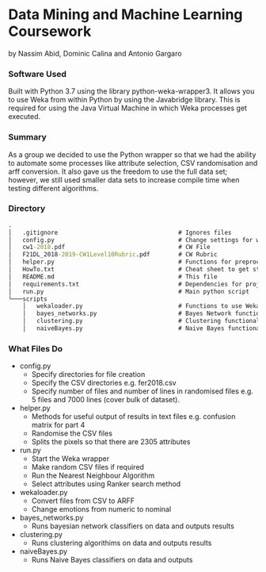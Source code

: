 # Data Mining and Machine Learning Coursework
by Nassim Abid, Dominic Calina and Antonio Gargaro

### Software Used
Built with Python 3.7 using the library python-weka-wrapper3. It allows you to use Weka from within Python by using the Javabridge library. This is required for using the Java Virtual Machine in which Weka processes get executed.
### Summary
As a group we decided to use the Python wrapper so that we had the ability to automate some processes like attribute selection, CSV randomisation and arff conversion. It also gave us the freedom to use the full data set; however, we still used smaller data sets to increase compile time when testing different algorithms.

### Directory 
```cmd
.
│   .gitignore                                  # Ignores files
│   config.py                                   # Change settings for weka in script
│   cw1-2018.pdf                                # CW File
│   F21DL_2018-2019-CW1Level10Rubric.pdf        # CW Rubric
│   helper.py                                   # Functions for preprocessing
│   HowTo.txt                                   # Cheat sheet to get started
│   README.md                                   # This file
│   requirements.txt                            # Dependencies for project
│   run.py                                      # Main python script
└───scripts
    │   wekaloader.py                           # Functions to use Weka
	│   bayes_networks.py                       # Bayes Network functionality
	│   clustering.py                           # Clustering functionality
	│   naiveBayes.py                           # Naive Bayes functionality
```
### What Files Do
- config.py
	- Specify directories for file creation
	- Specify the CSV directories e.g. fer2018.csv
	- Specify number of files and number of lines in randomised files e.g. 5 files and 7000 lines (cover bulk of dataset).
- helper.py
	- Methods for useful output of results in text files e.g. confusion matrix for part 4
	- Randomise the CSV files
	- Splits the pixels so that there are 2305 attributes
- run.py
	- Start the Weka wrapper
	- Make random CSV files if required
	- Run the Nearest Neighbour Algorithm
	- Select attributes using Ranker search method
- wekaloader.py
	- Convert files from CSV to ARFF
	- Change emotions from numeric to nominal
- bayes_networks.py
	- Runs bayesian network classifiers on data and outputs results
- clustering.py
	- Runs clustering algorithims on data and outputs results
- naiveBayes.py
	- Runs Naive Bayes classifiers on data and outputs
